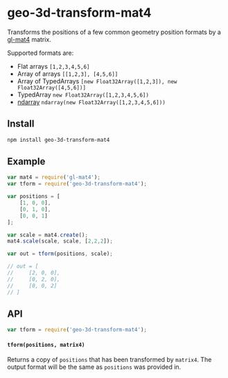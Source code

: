 # geo-3d-transform-mat4

Transforms the positions of a few common geometry position formats by a
[gl-mat4](https://github.com/stackgl/gl-mat4) matrix.

Supported formats are:

* Flat arrays `[1,2,3,4,5,6]`
* Array of arrays `[[1,2,3], [4,5,6]]`
* Array of TypedArrays `[new Float32Array([1,2,3]), new Float32Array([4,5,6])]`
* TypedArray `new Float32Array([1,2,3,4,5,6])`
* [ndarray](https://www.npmjs.com/package/ndarray) `ndarray(new Float32Array([1,2,3,4,5,6]))`

## Install

```sh
npm install geo-3d-transform-mat4
```

## Example
```js
var mat4 = require('gl-mat4');
var tform = require('geo-3d-transform-mat4');

var positions = [
    [1, 0, 0],
    [0, 1, 0],
    [0, 0, 1]
];

var scale = mat4.create();
mat4.scale(scale, scale, [2,2,2]);

var out = tform(positions, scale);

// out = [
//     [2, 0, 0],
//     [0, 2, 0],
//     [0, 0, 2]
// ]
```

## API
```js
var tform = require('geo-3d-transform-mat4');
```

#### `tform(positions, matrix4)`

Returns a copy of `positions` that has been transformed by `matrix4`. The output
format will be the same as `positions` was provided in.
